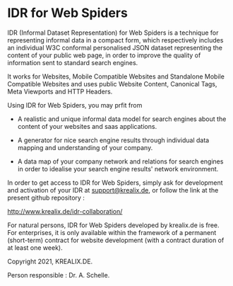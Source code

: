 # IDR for Web Spiders

IDR (Informal Dataset Representation) for Web Spiders is a technique for representing informal data in a compact form, which respectively includes an individual W3C conformal personalised JSON dataset representing the content of your public web page, in order to improve the quality of information sent to standard search engines.

It works for Websites, Mobile Compatible Websites and Standalone Mobile Compatible Websites and uses public Website Content, Canonical Tags, Meta Viewports and HTTP Headers.

Using IDR for Web Spiders, you may prfit from

- A realistic and unique informal data model for search engines about the content of your websites and saas applications. 

- A generator for nice search engine results through individual data mapping and understanding of your company.
 
- A data map of your company network and relations for search engines in order to idealise your search engine results' network environment.
 
In order to get access to IDR for Web Spiders, simply ask for development and activation of your IDR at support@krealix.de, or follow the link at the present github repository : 

<p>
<a href="http://www.krealix.de/idr-collaboration/"> http://www.krealix.de/idr-collaboration/ </a>
<p>
	
For natural persons, IDR for Web Spiders developed by krealix.de is free. For enterprises, it is only available within the framework of a permanent (short-term) contract for website development (with a contract duration of at least one week).
	
Copyright 2021, KREALIX.DE. 
	
Person responsible : Dr. A. Schelle.
